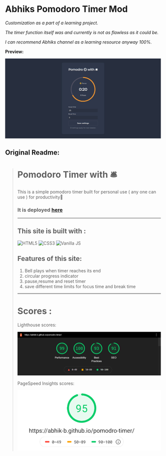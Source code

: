 # Abhiks Pomodoro Timer Mod

_Customization as a part of a learning project._

_The timer function itself was and currently is not as flawless as it could be._

_I can recommend Abhiks channel as a learning resource anyway 100%._


**Preview:**

![ModByTobealive](https://github.com/tobealive/pomodro-timer/blob/master/example.jpg)


## Original Readme:


> # Pomodoro Timer with 🛎
>
> This is a simple pomodoro timer built for personal use ( any one can use ) for productivity💯
>
> ### It is deployed [here](https://abhik-b.github.io/pomodro-timer/)
>
> ---
>
> ## This site is built with :
>
> ![HTML5](https://www.w3.org/html/logo/downloads/HTML5_Logo_64.png) ![CSS3](https://upload.wikimedia.org/wikipedia/commons/thumb/d/d5/CSS3_logo_and_wordmark.svg/48px-CSS3_logo_and_wordmark.svg.png) ![Vanilla JS](https://upload.wikimedia.org/wikipedia/commons/thumb/9/99/Unofficial_JavaScript_logo_2.svg/64px-Unofficial_JavaScript_logo_2.svg.png)
>
> ## Features of this site:
>
> 1. Bell plays when timer reaches its end
> 2. circular progress indicator
> 3. pause,resume and reset timer
> 4. save different time limits for focus time and break time
>
> ---
>
> # Scores :
>
> Lighthouse scores:
>
> ![Lighthousescore](https://github.com/abhik-b/pomodro-timer/blob/master/lighthouse.png)
>
> PageSpeed Insights scores:
>
> ![Pagespeedinsights](https://github.com/abhik-b/pomodro-timer/blob/master/pagespeedinsights.png)


